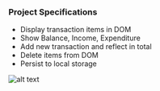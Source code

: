 ### Project Specifications 

- Display transaction items in DOM
- Show Balance, Income, Expenditure
- Add new transaction and reflect in total
- Delete items from DOM
- Persist to local storage

![alt text](public/tracker.png)